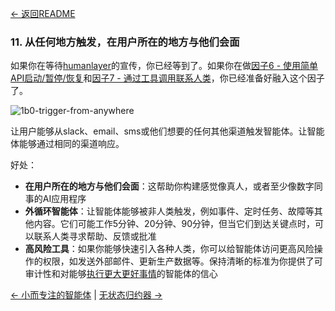 [← 返回README](https://github.com/humanlayer/12-factor-agents/blob/main/README.md)

### 11. 从任何地方触发，在用户所在的地方与他们会面

如果你在等待[humanlayer](https://humanlayer.dev)的宣传，你已经等到了。如果你在做[因子6 - 使用简单API启动/暂停/恢复](https://github.com/humanlayer/12-factor-agents/blob/main/content/factor-06-launch-pause-resume.md)和[因子7 - 通过工具调用联系人类](https://github.com/humanlayer/12-factor-agents/blob/main/content/factor-07-contact-humans-with-tools.md)，你已经准备好融入这个因子了。

![1b0-trigger-from-anywhere](https://github.com/humanlayer/12-factor-agents/blob/main/img/1b0-trigger-from-anywhere.png)

让用户能够从slack、email、sms或他们想要的任何其他渠道触发智能体。让智能体能够通过相同的渠道响应。

好处：

- **在用户所在的地方与他们会面**：这帮助你构建感觉像真人，或者至少像数字同事的AI应用程序
- **外循环智能体**：让智能体能够被非人类触发，例如事件、定时任务、故障等其他内容。它们可能工作5分钟、20分钟、90分钟，但当它们到达关键点时，可以联系人类寻求帮助、反馈或批准
- **高风险工具**：如果你能够快速引入各种人类，你可以给智能体访问更高风险操作的权限，如发送外部邮件、更新生产数据等。保持清晰的标准为你提供了可审计性和对能够[执行更大更好事情](https://github.com/humanlayer/12-factor-agents/blob/main/content/factor-10-small-focused-agents.md#what-if-llms-get-smarter)的智能体的信心

[← 小而专注的智能体](https://github.com/humanlayer/12-factor-agents/blob/main/content/factor-10-small-focused-agents.md) | [无状态归约器 →](https://github.com/humanlayer/12-factor-agents/blob/main/content/factor-12-stateless-reducer.md)